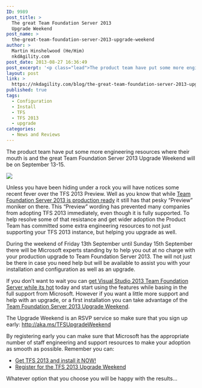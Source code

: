 ```yaml
---
ID: 9989
post_title: >
  The great Team Foundation Server 2013
  Upgrade Weekend
post_name: >
  the-great-team-foundation-server-2013-upgrade-weekend
author: >
  Martin Hinshelwood (He/Him)
  nkdAgility.com
post_date: 2013-08-27 16:36:49
post_excerpt: '<p class="lead">The product team have put some more engineering resources where their mouth is and the great Team Foundation Server 2013 Upgrade Weekend will be on September 13-15.</p>'
layout: post
link: >
  https://nkdagility.com/blog/the-great-team-foundation-server-2013-upgrade-weekend/
published: true
tags:
  - Configuration
  - Install
  - TFS
  - TFS 2013
  - upgrade
categories:
  - News and Reviews
---
```

<p class="lead">The product team have put some more engineering resources where their mouth is and the great Team Foundation Server 2013 Upgrade Weekend will be on September 13-15.</p>
<p><a href="http://nakedalmweb.wpengine.com/vs2013Preview/" target="_blank"><img style="border-top: 0px; border-right: 0px; background-image: none; border-bottom: 0px; padding-top: 0px; padding-left: 0px; border-left: 0px; padding-right: 0px" border="0" src="http://i2.wp.com/nakedalmweb.wpengine.com/files/2013/06/728x90_VSvNext_Border_EN_US1.gif"></a>
<p>Unless you have been hiding under a rock you will have notices some recent fever over the TFS 2013 Preview. Well as you know that while <a href="http://nakedalmweb.wpengine.com/team-foundation-server-2013-is-production-ready/">Team Foundation Server 2013 is production ready</a> it still has that pesky “Preview” moniker on there. This “Preview” wording has prevented many companies from adopting TFS 2013 immediately, even though it is fully supported. To help resolve some of that resistance and get wider adoption the Product Team has committed some extra engineering resources to not just supporting your TFS 2013 instance, but helping you upgrade as well.
<p>During the weekend of Friday 13th September until Sunday 15th September there will be Microsoft experts standing by to help you out at no charge with your production upgrade to Team Foundation Server 2013. The will not just be there in case you need help but will be available to assist you with your installation and configuration as well as an upgrade.
<p>If you don’t want to wait you can <a href="http://nakedalmweb.wpengine.com/get-visual-studio-2013-team-foundation-server-while-its-hot/" target="_blank">get Visual Studio 2013 Team Foundation Server while its hot</a> today and start using the features while basing in the full support from Microsoft. However if you want a little more support and help with an upgrade, or a first installation you can take advantage of the <a href="http://aka.ms/TFSUpgradeWeekend" target="_blank">Team Foundation Server 2013 Upgrade Weekend</a>.
<p>The Upgrade Weekend is an RSVP service so make sure that you sign up early: <a title="http://aka.ms/TFSUpgradeWeekend" href="http://aka.ms/TFSUpgradeWeekend">http://aka.ms/TFSUpgradeWeekend</a>
<p>By registering early you can make sure that Microsoft has the appropriate number of staff engineering and support resources to make your adoption as smooth as possible. Remember you can:
<ul>
<li><a title="http://nakedalmweb.wpengine.com/vs2013Preview/" href="http://nakedalmweb.wpengine.com/vs2013Preview/" target="_blank">Get TFS 2013 and install it NOW!</a></li>
<li><a title="http://aka.ms/TFSUpgradeWeekend" href="http://aka.ms/TFSUpgradeWeekend">Register for the TFS 2013 Upgrade Weekend</a></li>
</ul>
<p>Whatever option that you choose you will be happy with the results…</p>
